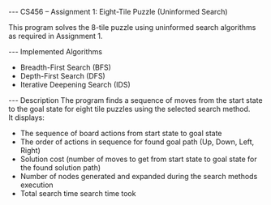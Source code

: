 --- CS456 – Assignment 1: Eight-Tile Puzzle (Uninformed Search)

This program solves the 8-tile puzzle using uninformed search algorithms as required in Assignment 1.

--- Implemented Algorithms
- Breadth-First Search (BFS)
- Depth-First Search (DFS)
- Iterative Deepening Search (IDS)

--- Description
The program finds a sequence of moves from the start state to the goal state for eight tile puzzles using the selected search method.   
It displays:
- The sequence of board actions from start state to goal state
- The order of actions in sequence for found goal path (Up, Down, Left, Right)  
- Solution cost (number of moves to get from start state to goal state for the found solution path)  
- Number of nodes generated and expanded during the search methods execution
- Total search time search time took
